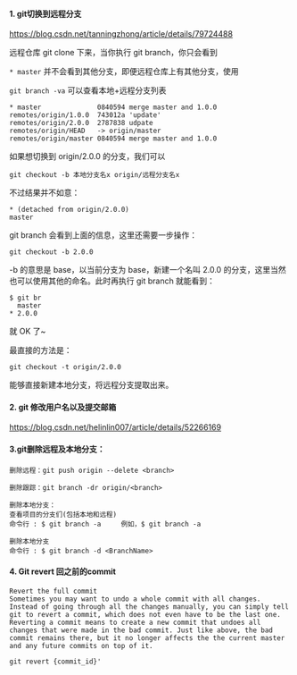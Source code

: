 #### 1. git切换到远程分支
https://blog.csdn.net/tanningzhong/article/details/79724488

远程仓库 git clone 下来，当你执行 git branch，你只会看到

```* master```
并不会看到其他分支，即便远程仓库上有其他分支，使用

```git branch -va```
可以查看本地+远程分支列表
```
* master              0840594 merge master and 1.0.0
remotes/origin/1.0.0  743012a 'update'
remotes/origin/2.0.0  2787838 udpate
remotes/origin/HEAD   -> origin/master
remotes/origin/master 0840594 merge master and 1.0.0
```
如果想切换到 origin/2.0.0 的分支，我们可以
```
git checkout -b 本地分支名x origin/远程分支名x
```
不过结果并不如意：
```
* (detached from origin/2.0.0)
master
```

git branch 会看到上面的信息，这里还需要一步操作：
```
git checkout -b 2.0.0
```
-b 的意思是 base，以当前分支为 base，新建一个名叫 2.0.0 的分支，这里当然也可以使用其他的命名。此时再执行 git branch 就能看到：
```
$ git br
  master
* 2.0.0
```
就 OK 了~

最直接的方法是：
```
git checkout -t origin/2.0.0
```
能够直接新建本地分支，将远程分支提取出来。

#### 2. git 修改用户名以及提交邮箱

https://blog.csdn.net/helinlin007/article/details/52266169

#### 3.git删除远程及本地分支：

```
删除远程：git push origin --delete <branch>

删除跟踪：git branch -dr origin/<branch>

删除本地分支： 
查看项目的分支们(包括本地和远程) 
命令行 : $ git branch -a     例如，$ git branch -a 

删除本地分支 
命令行 : $ git branch -d <BranchName>
```

#### 4. Git revert 回之前的commit
```
Revert the full commit
Sometimes you may want to undo a whole commit with all changes. Instead of going through all the changes manually, you can simply tell git to revert a commit, which does not even have to be the last one. Reverting a commit means to create a new commit that undoes all changes that were made in the bad commit. Just like above, the bad commit remains there, but it no longer affects the the current master and any future commits on top of it.

git revert {commit_id}'
```
